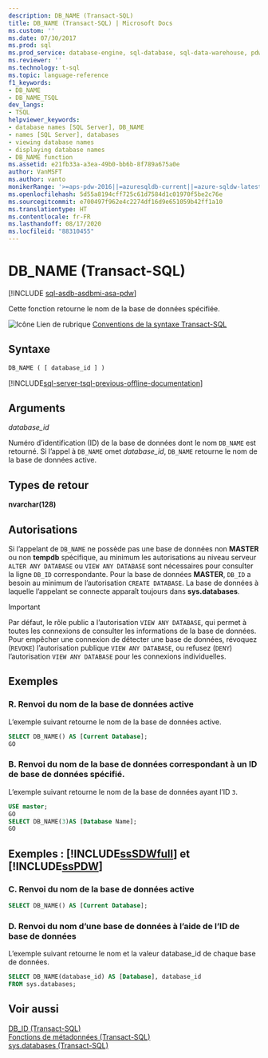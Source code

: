 ```yaml
---
description: DB_NAME (Transact-SQL)
title: DB_NAME (Transact-SQL) | Microsoft Docs
ms.custom: ''
ms.date: 07/30/2017
ms.prod: sql
ms.prod_service: database-engine, sql-database, sql-data-warehouse, pdw
ms.reviewer: ''
ms.technology: t-sql
ms.topic: language-reference
f1_keywords:
- DB_NAME
- DB_NAME_TSQL
dev_langs:
- TSQL
helpviewer_keywords:
- database names [SQL Server], DB_NAME
- names [SQL Server], databases
- viewing database names
- displaying database names
- DB_NAME function
ms.assetid: e21fb33a-a3ea-49b0-bb6b-8f789a675a0e
author: VanMSFT
ms.author: vanto
monikerRange: '>=aps-pdw-2016||=azuresqldb-current||=azure-sqldw-latest||>=sql-server-2016||=sqlallproducts-allversions||>=sql-server-linux-2017||=azuresqldb-mi-current'
ms.openlocfilehash: 5d55a8194cff725c61d7584d1c01970f5be2c76e
ms.sourcegitcommit: e700497f962e4c2274df16d9e651059b42ff1a10
ms.translationtype: HT
ms.contentlocale: fr-FR
ms.lasthandoff: 08/17/2020
ms.locfileid: "88310455"
---
```

# <a name="db_name-transact-sql"></a>DB_NAME (Transact-SQL)
[!INCLUDE [sql-asdb-asdbmi-asa-pdw](../../includes/applies-to-version/sql-asdb-asdbmi-asa-pdw.md)]

Cette fonction retourne le nom de la base de données spécifiée.
  
![Icône Lien de rubrique](../../database-engine/configure-windows/media/topic-link.gif "Icône du lien de rubrique") [Conventions de la syntaxe Transact-SQL](../../t-sql/language-elements/transact-sql-syntax-conventions-transact-sql.md)
  
## <a name="syntax"></a>Syntaxe  
  
```sql
DB_NAME ( [ database_id ] )  
```  
  
[!INCLUDE[sql-server-tsql-previous-offline-documentation](../../includes/sql-server-tsql-previous-offline-documentation.md)]

## <a name="arguments"></a>Arguments
*database_id*  

Numéro d’identification (ID) de la base de données dont le nom `DB_NAME` est retourné. Si l’appel à `DB_NAME` omet *database_id*, `DB_NAME` retourne le nom de la base de données active.
  
## <a name="return-types"></a>Types de retour
**nvarchar(128)**
  
## <a name="permissions"></a>Autorisations  

Si l’appelant de `DB_NAME` ne possède pas une base de données non **MASTER** ou non **tempdb** spécifique, au minimum les autorisations au niveau serveur `ALTER ANY DATABASE` ou `VIEW ANY DATABASE` sont nécessaires pour consulter la ligne `DB_ID` correspondante. Pour la base de données **MASTER**, `DB_ID` a besoin au minimum de l’autorisation `CREATE DATABASE`. La base de données à laquelle l’appelant se connecte apparaît toujours dans **sys.databases**.
  
> [!IMPORTANT]  
>  Par défaut, le rôle public a l’autorisation `VIEW ANY DATABASE`, qui permet à toutes les connexions de consulter les informations de la base de données. Pour empêcher une connexion de détecter une base de données, révoquez (`REVOKE`) l’autorisation publique `VIEW ANY DATABASE`, ou refusez (`DENY`) l’autorisation `VIEW ANY DATABASE` pour les connexions individuelles.
  
## <a name="examples"></a>Exemples  
  
### <a name="a-returning-the-current-database-name"></a>R. Renvoi du nom de la base de données active  
L’exemple suivant retourne le nom de la base de données active.
  
```sql
SELECT DB_NAME() AS [Current Database];  
GO  
```  
  
### <a name="b-returning-the-database-name-of-a-specified-database-id"></a>B. Renvoi du nom de la base de données correspondant à un ID de base de données spécifié.  
L’exemple suivant retourne le nom de la base de données ayant l’ID `3`.
  
```sql
USE master;  
GO  
SELECT DB_NAME(3)AS [Database Name];  
GO  
```  
  
## <a name="examples-sssdwfull-and-sspdw"></a>Exemples : [!INCLUDE[ssSDWfull](../../includes/sssdwfull-md.md)] et [!INCLUDE[ssPDW](../../includes/sspdw-md.md)]  
  
### <a name="c-return-the-current-database-name"></a>C. Renvoi du nom de la base de données active  
  
```sql
SELECT DB_NAME() AS [Current Database];  
```  
  
### <a name="d-return-the-name-of-a-database-by-using-the-database-id"></a>D. Renvoi du nom d’une base de données à l’aide de l’ID de base de données  
L’exemple suivant retourne le nom et la valeur database_id de chaque base de données.
  
```sql
SELECT DB_NAME(database_id) AS [Database], database_id  
FROM sys.databases;  
```  
  
## <a name="see-also"></a>Voir aussi
[DB_ID &#40;Transact-SQL&#41;](../../t-sql/functions/db-id-transact-sql.md)  
[Fonctions de métadonnées &#40;Transact-SQL&#41;](../../t-sql/functions/metadata-functions-transact-sql.md)  
[sys.databases &#40;Transact-SQL&#41;](../../relational-databases/system-catalog-views/sys-databases-transact-sql.md)
  
  

